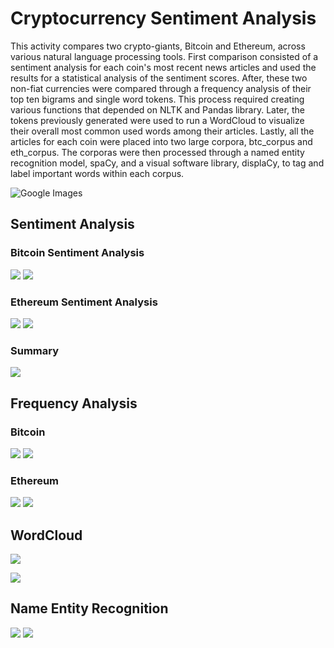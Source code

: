 # Cryptocurrency Sentiment Analysis

This activity compares two crypto-giants, Bitcoin and Ethereum, across various natural language processing tools. First comparison consisted of a sentiment analysis for each coin's most recent news articles and used the results for a statistical analysis of the sentiment scores. After, these two non-fiat currencies were compared through a frequency analysis of their top ten bigrams and single word tokens. This process required creating various functions that depended on NLTK and Pandas library. Later, the tokens previously generated were used to run a WordCloud to visualize their overall most common used words among their articles. Lastly, all the articles for each coin were placed into two large corpora, btc_corpus and eth_corpus. The corporas were then processed through a named entity recognition model, spaCy, and a visual software library, displaCy, to tag and label important words within each corpus.

![Google Images](../Images/btc_eth.jpg)

## Sentiment Analysis

### Bitcoin Sentiment Analysis
![](../Images/btc_sent.png)
![](../Images/btc_stat.png)

### Ethereum Sentiment Analysis
![](../Images/eth_sent.png)
![](../Images/eth_stat.png)

### Summary
![](../Images/Q_A.png)

## Frequency Analysis

### Bitcoin 
![](../Images/btc_bigram.jpg)
![](../Images/btc_top_10.jpg)

### Ethereum
![](../Images/eth_bigram.jpg)
![](../Images/eth_top_10.png)

## WordCloud
![](../Images/btc_wordcloud.png)

![](../Images/eth_wordcloud.png)

## Name Entity Recognition
![](../Images/btc_ner.png)
![](../Images/eth_ner.png)
